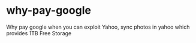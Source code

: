 # why-pay-google
Why pay google when you can exploit Yahoo, sync photos in yahoo which provides 1TB Free Storage
